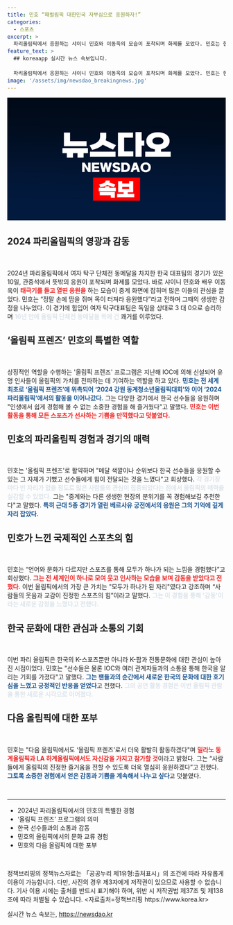 ```yaml
---
title: 민호 “패럴림픽 대한민국 자부심으로 응원하자!”
categories:
  - 스포츠
excerpt: >
  파리올림픽에서 응원하는 샤이니 민호와 이동욱의 모습이 포착되며 화제를 모았다. 민호는 한국 선수들의 열정에 깊은 감동을 느끼고, 올림픽 프렌즈로서의 소중한 경험을 공유했다. 16년 만의 동메달 획득에 함께한 그들의 응원은 모두에게 큰 울림을 남겼다.
feature_text: >
  ## koreaapp 실시간 뉴스 속보입니다.

  파리올림픽에서 응원하는 샤이니 민호와 이동욱의 모습이 포착되며 화제를 모았다. 민호는 한국 선수들의 열정에 깊은 감동을 느끼고, 올림픽 프렌즈로서의 소중한 경험을 공유했다. 16년 만의 동메달 획득에 함께한 그들의 응원은 모두에게 큰 울림을 남겼다.
image: '/assets/img/newsdao_breakingnews.jpg'
---
```


<p><img src="/assets/img/newsdao_breakingnews.jpg" alt="koreaapp 속보" /></p>

<h2 data-ke-size="size26">2024 파리올림픽의 영광과 감동</h2>

<p data-ke-size="size16">&nbsp;</p>

<p>2024년 파리올림픽에서 여자 탁구 단체전 동메달을 차지한 한국 대표팀의 경기가 있은 10일, 관중석에서 뜻밖의 응원이 포착되며 화제를 모았다. 바로 샤이니 민호와 배우 이동욱이 <b><span style="color: #ee2323;">태극기를 들고 열띤 응원을</span></b> 하는 모습이 중계 화면에 잡히며 많은 이들의 관심을 끌었다. 민호는 “정말 손에 땀을 쥐며 목이 터져라 응원했다”라고 전하며 그때의 생생한 감정을 나누었다. 이 경기에 힘입어 여자 탁구대표팀은 독일을 상대로 3 대 0으로 승리하며 <b><span style="color: #21538527;">16년 만에 올림픽 단체전 동메달을 목에 건</span></b> 쾌거를 이루었다.</p>

<h2 data-ke-size="size26">‘올림픽 프렌즈’ 민호의 특별한 역할</h2>

<p data-ke-size="size16">&nbsp;</p>

<p>상징적인 역할을 수행하는 '올림픽 프렌즈' 프로그램은 지난해 IOC에 의해 신설되어 유명 인사들이 올림픽의 가치를 전파하는 데 기여하는 역할을 하고 있다. <b><span style="color: #1a5490;">민호는 전 세계 최초로 ‘올림픽 프렌즈’에 위촉되어 ‘2024 강원 동계청소년올림픽대회’와 이어 ‘2024 파리올림픽’에서의 활동을 이어나갔다.</span></b> 그는 다양한 경기에서 한국 선수들을 응원하며 "인생에서 쉽게 경험해 볼 수 없는 소중한 경험을 해 즐거웠다"고 말했다. <b><span style="color: #ee2323;">민호는 이번 활동을 통해 모든 스포츠가 선사하는 기쁨을 만끽했다고 덧붙였다.</span></b></p>

<h2 data-ke-size="size26">민호의 파리올림픽 경험과 경기의 매력</h2>

<p data-ke-size="size16">&nbsp;</p>

<p>민호는 '올림픽 프렌즈'로 활약하며 "메달 색깔이나 순위보다 한국 선수들을 응원할 수 있는 그 자체가 기뻤고 선수들에게 힘이 전달되는 것을 느꼈다"고 회상했다. <b><span style="color: #21538527;">각 경기장마다 빈 자리가 없을 정도로 많은 사람들의 관심이 집중되었다는 점에서 올림픽의 매력을 실감할 수 있었다.</span></b> 그는 "중계와는 다른 생생한 현장의 분위기를 꼭 경험해보길 추천한다"고 말했다. <b><span style="color: #1a5490;">특히 근대 5종 경기가 열린 베르사유 궁전에서의 응원은 그의 기억에 깊게 자리 잡았다.</span></b></p>

<h2 data-ke-size="size26">민호가 느낀 국제적인 스포츠의 힘</h2>

<p data-ke-size="size16">&nbsp;</p>

<p>민호는 “언어와 문화가 다르지만 스포츠를 통해 모두가 하나가 되는 느낌을 경험했다”고 회상했다. <b><span style="color: #ee2323;">그는 전 세계인이 하나로 모여 웃고 인사하는 모습을 보며 감동을 받았다고 전했다.</span></b> 이번 올림픽에서의 가장 큰 가치는 "모두가 하나가 된 자리"였다고 강조하며 “사람들의 웃음과 교감이 진정한 스포츠의 힘”이라고 말했다. <b><span style="color: #21538527;">그는 이 경험을 통해 '감동'이라는 새로운 감정을 느꼈다고 전했다.</span></b></p>

<h2 data-ke-size="size26">한국 문화에 대한 관심과 소통의 기회</h2>

<p data-ke-size="size16">&nbsp;</p>

<p>이번 파리 올림픽은 한국의 K-스포츠뿐만 아니라 K-팝과 전통문화에 대한 관심이 높아진 시점이었다. 민호는 "선수들은 물론 IOC와 여러 관계자들과의 소통을 통해 한국을 알리는 기회를 가졌다"고 말했다. <b><span style="color: #1a5490;">그는 팬들과의 순간에서 새로운 한국의 문화에 대한 호기심을 느꼈고 긍정적인 반응을 얻었다</span></b>고 전했다. <b><span style="color: #21538527;">그의 공연 활동 경험은 이번 올림픽 관람을 통한 새로운 시각으로 이어졌다.</span></b></p>

<h2 data-ke-size="size26">다음 올림픽에 대한 포부</h2>

<p data-ke-size="size16">&nbsp;</p>

<p>민호는 "다음 올림픽에서도 ‘올림픽 프렌즈’로서 더욱 활발히 활동하겠다"며 <b><span style="color: #ee2323;">밀라노 동계올림픽과 LA 하계올림픽에서도 자신감을 가지고 참가할 것</span></b>이라고 밝혔다. 그는 “사람들에게 올림픽의 진정한 즐거움을 전할 수 있도록 더욱 열심히 응원하겠다”고 전했다. <b><span style="color: #1a5490;">그토록 소중한 경험에서 얻은 감동과 기쁨을 계속해서 나누고 싶다</span></b>고 덧붙였다.</p>

<p data-ke-size="size16">&nbsp;</p>

<hr>

<ul>
  <li>2024년 파리올림픽에서의 민호의 특별한 경험</li>
  <li>‘올림픽 프렌즈’ 프로그램의 의미</li>
  <li>한국 선수들과의 소통과 감동</li>
  <li>민호의 올림픽에서의 문화 교류 경험</li>
  <li>민호의 다음 올림픽에 대한 포부</li>
</ul>

<p data-ke-size="size16">&nbsp;</p>

<p>정책브리핑의 정책뉴스자료는 「공공누리 제1유형:출처표시」의 조건에 따라 자유롭게 이용이 가능합니다. 다만, 사진의 경우 제3자에게 저작권이 있으므로 사용할 수 없습니다. 기사 이용 시에는 출처를 반드시 표기해야 하며, 위반 시 저작권법 제37조 및 제138조에 따라 처벌될 수 있습니다. &lt;자료출처=정책브리핑 https://www.korea.kr></p>
실시간 뉴스 속보는, <a href="https://newsdao.kr" rel="dofollow">https://newsdao.kr</a>


